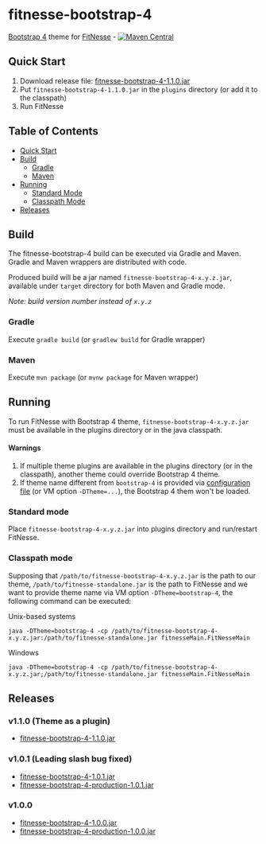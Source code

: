 # fitnesse-bootstrap-4

[Bootstrap 4](https://getbootstrap.com/)  theme for [FitNesse](http://fitnesse.org/) - [![Maven Central](https://img.shields.io/maven-central/v/com.github.gun88/fitnesse-bootstrap-4.svg?label=Maven%20Central)](https://search.maven.org/search?q=g:%22com.github.gun88%22%20AND%20a:%22fitnesse-bootstrap-4%22)

## Quick Start
1. Download release file: [fitnesse-bootstrap-4-1.1.0.jar](https://github.com/gun88/fitnesse-bootstrap-4/releases/download/v1.1.0/fitnesse-bootstrap-4-1.1.0.jar)
2. Put `fitnesse-bootstrap-4-1.1.0.jar` in the `plugins` directory (or add it to the classpath)
3. Run FitNesse

## Table of Contents

- [Quick Start](#quick-start)
- [Build](#build)
  - [Gradle](#gradle)
  - [Maven](#maven)
- [Running](#running)
  - [Standard Mode](#standard-mode)
  - [Classpath Mode](#classpath-mode)
- [Releases](#releases)

## Build
The fitnesse-bootstrap-4 build can be executed via Gradle and Maven. Gradle and Maven 
wrappers are distributed with code.

Produced build will be a jar named `fitnesse-bootstrap-4-x.y.z.jar`, available under `target` directory for both Maven and Gradle mode.

*Note: build version number instead of `x.y.z`*

### Gradle
Execute `gradle build` (or `gradlew build` for Gradle wrapper)
### Maven
Execute `mvn package` (or `mvnw package` for Maven wrapper)

## Running
To run FitNesse with Bootstrap 4 theme, `fitnesse-bootstrap-4-x.y.z.jar` must be available in the plugins 
directory or in the java classpath.

#### Warnings
1. If multiple theme plugins are available in the plugins directory (or in the classpath), another theme 
could override Bootstrap 4 theme.
2. If theme name different from `bootstrap-4` is provided via [configuration file](http://fitnesse.org/FitNesse.UserGuide.AdministeringFitNesse.ConfigurationFile) 
(or VM option `-DTheme=...`), the Bootstrap 4 them won't be loaded.

### Standard mode
Place `fitnesse-bootstrap-4-x.y.z.jar` into plugins directory and run/restart FitNesse.

### Classpath mode
Supposing that `/path/to/fitnesse-bootstrap-4-x.y.z.jar` is the path to our theme, `/path/to/fitnesse-standalone.jar` is 
the path to FitNesse and we want to provide theme name via VM option `-DTheme=bootstrap-4`, the following command can be 
executed:

Unix-based systems
```
java -DTheme=bootstrap-4 -cp /path/to/fitnesse-bootstrap-4-x.y.z.jar:/path/to/fitnesse-standalone.jar fitnesseMain.FitNesseMain
```
Windows
```
java -DTheme=bootstrap-4 -cp /path/to/fitnesse-bootstrap-4-x.y.z.jar;/path/to/fitnesse-standalone.jar fitnesseMain.FitNesseMain
```

## Releases
### v1.1.0 (Theme as a plugin)
 - [fitnesse-bootstrap-4-1.1.0.jar](https://github.com/gun88/fitnesse-bootstrap-4/releases/download/v1.1.0/fitnesse-bootstrap-4-1.1.0.jar)

### v1.0.1 (Leading slash bug fixed)
 - [fitnesse-bootstrap-4-1.0.1.jar](https://github.com/gun88/fitnesse-bootstrap-4/releases/download/v1.1.0/fitnesse-bootstrap-4-1.0.1.jar)
 - [fitnesse-bootstrap-4-production-1.0.1.jar](https://github.com/gun88/fitnesse-bootstrap-4/releases/download/v1.1.0/fitnesse-bootstrap-4-production-1.0.1.jar)

### v1.0.0
 - [fitnesse-bootstrap-4-1.0.0.jar](https://github.com/gun88/fitnesse-bootstrap-4/releases/download/v1.0.0/fitnesse-bootstrap-4-1.0.0.jar)
 - [fitnesse-bootstrap-4-production-1.0.0.jar](https://github.com/gun88/fitnesse-bootstrap-4/releases/download/v1.0.0/fitnesse-bootstrap-4-production-1.0.0.jar)
 
 
